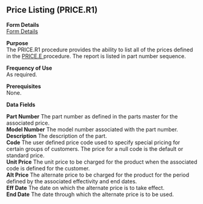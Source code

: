##  Price Listing (PRICE.R1)

<PageHeader />

**Form Details**  
[ Form Details ](PRICE-R1-1/README.md)   

**Purpose**  
The PRICE.R1 procedure provides the ability to list all of the prices defined in the [ PRICE.E ](../../../../rover/AP-OVERVIEW/AP-ENTRY/ACCT-CONTROL/ACCT-CONTROL-1/ar-e/CUST-E/CUST-E-1/PRICE-E) procedure. The report is listed in part number sequence. 

**Frequency of Use**  
As required.

**Prerequisites**  
None.

**Data Fields**

**Part Number** The part number as defined in the parts master for the
associated price.  
**Model Number** The model number associated with the part number.  
**Description** The description of the part.  
**Code** The user defined price code used to specify special pricing for
certain groups of customers. The price for a null code is the default or
standard price.  
**Unit Price** The unit price to be charged for the product when the
associated code is defined for the customer.  
**Alt Price** The alternate price to be charged for the product for the period
defined by the associated effectivity and end dates.  
**Eff Date** The date on which the alternate price is to take effect.  
**End Date** The date through which the alternate price is to be used.  
  
<badge text= "Version 8.10.57" vertical="middle" />

<PageFooter />